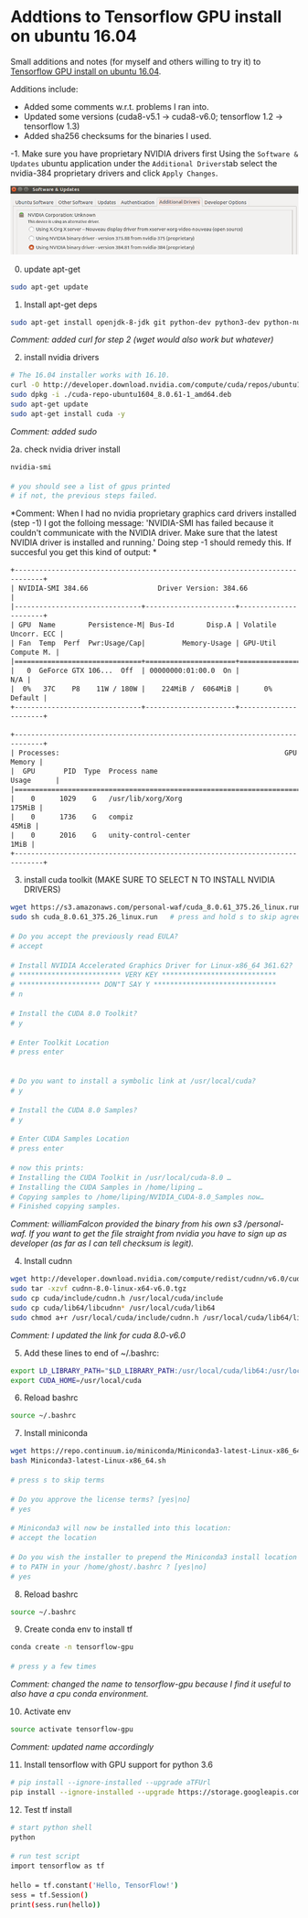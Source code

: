 # Addtions to Tensorflow GPU install on ubuntu 16.04    

Small additions and notes (for myself and others willing to try it) to [Tensorflow GPU install on ubuntu 16.04](https://github.com/williamFalcon/tensorflow-gpu-install-ubuntu-16.04).

Additions include:

- Added some comments w.r.t. problems I ran into.
- Updated some versions (cuda8-v5.1 -> cuda8-v6.0; tensorflow 1.2 -> tensorflow 1.3)
- Added sha256 checksums for the binaries I used.
	
-1. Make sure you have proprietary NVIDIA drivers first
Using the `Software & Updates` ubuntu application under the `Additional Drivers`tab select the nvidia-384 proprietary drivers and click `Apply Changes`. 

![Image of ubuntu Software & Updates, Additional Drivers tab](https://github.com/dietercastel/tensorflow-gpu-install-ubuntu-16.04/raw/master/proprietary_drivers.png)

0. update apt-get   
``` bash 
sudo apt-get update
```
   
1. Install apt-get deps  
``` bash
sudo apt-get install openjdk-8-jdk git python-dev python3-dev python-numpy python3-numpy build-essential python-pip python3-pip python-virtualenv swig python-wheel libcurl3-dev curl
```
*Comment: added curl for step 2 (wget would also work but whatever)*

2. install nvidia drivers 
``` bash
# The 16.04 installer works with 16.10.
curl -O http://developer.download.nvidia.com/compute/cuda/repos/ubuntu1604/x86_64/cuda-repo-ubuntu1604_8.0.61-1_amd64.deb
sudo dpkg -i ./cuda-repo-ubuntu1604_8.0.61-1_amd64.deb
sudo apt-get update
sudo apt-get install cuda -y
```  
*Comment: added sudo*

2a. check nvidia driver install 
``` bash
nvidia-smi   

# you should see a list of gpus printed    
# if not, the previous steps failed.   
``` 
*Comment:
When I had no nvidia proprietary graphics card drivers installed (step -1) I got the folloing message:
'NVIDIA-SMI has failed because it couldn't communicate with the NVIDIA driver. Make sure that the latest NVIDIA driver is installed and running.' Doing step -1 should remedy this.
If succesful you get this kind of output:
*
``` 
+-----------------------------------------------------------------------------+
| NVIDIA-SMI 384.66                 Driver Version: 384.66                    |
|-------------------------------+----------------------+----------------------+
| GPU  Name        Persistence-M| Bus-Id        Disp.A | Volatile Uncorr. ECC |
| Fan  Temp  Perf  Pwr:Usage/Cap|         Memory-Usage | GPU-Util  Compute M. |
|===============================+======================+======================|
|   0  GeForce GTX 106...  Off  | 00000000:01:00.0  On |                  N/A |
|  0%   37C    P8    11W / 180W |    224MiB /  6064MiB |      0%      Default |
+-------------------------------+----------------------+----------------------+
                                                                               
+-----------------------------------------------------------------------------+
| Processes:                                                       GPU Memory |
|  GPU       PID  Type  Process name                               Usage      |
|=============================================================================|
|    0      1029    G   /usr/lib/xorg/Xorg                             175MiB |
|    0      1736    G   compiz                                          45MiB |
|    0      2016    G   unity-control-center                             1MiB |
+-----------------------------------------------------------------------------+
``` 

3. install cuda toolkit (MAKE SURE TO SELECT N TO INSTALL NVIDIA DRIVERS)
``` bash
wget https://s3.amazonaws.com/personal-waf/cuda_8.0.61_375.26_linux.run   
sudo sh cuda_8.0.61_375.26_linux.run   # press and hold s to skip agreement   

# Do you accept the previously read EULA?
# accept

# Install NVIDIA Accelerated Graphics Driver for Linux-x86_64 361.62?
# ************************* VERY KEY ****************************
# ******************** DON"T SAY Y ******************************
# n

# Install the CUDA 8.0 Toolkit?
# y

# Enter Toolkit Location
# press enter


# Do you want to install a symbolic link at /usr/local/cuda?
# y

# Install the CUDA 8.0 Samples?
# y

# Enter CUDA Samples Location
# press enter    

# now this prints: 
# Installing the CUDA Toolkit in /usr/local/cuda-8.0 …
# Installing the CUDA Samples in /home/liping …
# Copying samples to /home/liping/NVIDIA_CUDA-8.0_Samples now…
# Finished copying samples.
```    
*Comment: williamFalcon provided the binary from his own s3 /personal-waf. If you want to get the file straight from nvidia you have to sign up as developer (as far as I can tell checksum is legit).*

4. Install cudnn   
``` bash
wget http://developer.download.nvidia.com/compute/redist/cudnn/v6.0/cudnn-8.0-linux-x64-v6.0.tgz
sudo tar -xzvf cudnn-8.0-linux-x64-v6.0.tgz   
sudo cp cuda/include/cudnn.h /usr/local/cuda/include
sudo cp cuda/lib64/libcudnn* /usr/local/cuda/lib64
sudo chmod a+r /usr/local/cuda/include/cudnn.h /usr/local/cuda/lib64/libcudnn*
```    
*Comment: I updated the link for cuda 8.0-v6.0*

5. Add these lines to end of ~/.bashrc:   
``` bash
export LD_LIBRARY_PATH="$LD_LIBRARY_PATH:/usr/local/cuda/lib64:/usr/local/cuda/extras/CUPTI/lib64"
export CUDA_HOME=/usr/local/cuda
```   

6. Reload bashrc     
``` bash 
source ~/.bashrc
```   

7. Install miniconda   
``` bash
wget https://repo.continuum.io/miniconda/Miniconda3-latest-Linux-x86_64.sh
bash Miniconda3-latest-Linux-x86_64.sh   

# press s to skip terms   

# Do you approve the license terms? [yes|no]
# yes

# Miniconda3 will now be installed into this location:
# accept the location

# Do you wish the installer to prepend the Miniconda3 install location
# to PATH in your /home/ghost/.bashrc ? [yes|no]
# yes    

```   

8. Reload bashrc     
``` bash 
source ~/.bashrc
```   

9. Create conda env to install tf   
``` bash
conda create -n tensorflow-gpu

# press y a few times 
```   
*Comment: changed the name to tensorflow-gpu because I find it useful to also have a cpu conda environment.*

10. Activate env   
``` bash
source activate tensorflow-gpu   
```
*Comment: updated name accordingly* 

11. Install tensorflow with GPU support for python 3.6    
``` bash
# pip install --ignore-installed --upgrade aTFUrl
pip install --ignore-installed --upgrade https://storage.googleapis.com/tensorflow/linux/gpu/tensorflow_gpu-1.3.0-cp36-cp36m-linux_x86_64.whl
```   

12. Test tf install   
``` bash
# start python shell   
python

# run test script   
import tensorflow as tf   

hello = tf.constant('Hello, TensorFlow!')
sess = tf.Session()
print(sess.run(hello))
```  

